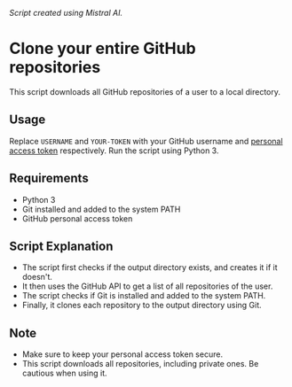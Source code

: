 *Script created using Mistral AI.*

# Clone your entire GitHub repositories
This script downloads all GitHub repositories of a user to a local directory.
## Usage
Replace `USERNAME` and `YOUR-TOKEN` with your GitHub username and [personal access token](https://github.com/settings/tokens?type=beta) respectively.
Run the script using Python 3.
## Requirements
- Python 3
- Git installed and added to the system PATH
- GitHub personal access token
## Script Explanation
- The script first checks if the output directory exists, and creates it if it doesn't.
- It then uses the GitHub API to get a list of all repositories of the user.
- The script checks if Git is installed and added to the system PATH.
- Finally, it clones each repository to the output directory using Git.
## Note
- Make sure to keep your personal access token secure.
- This script downloads all repositories, including private ones. Be cautious when using it.